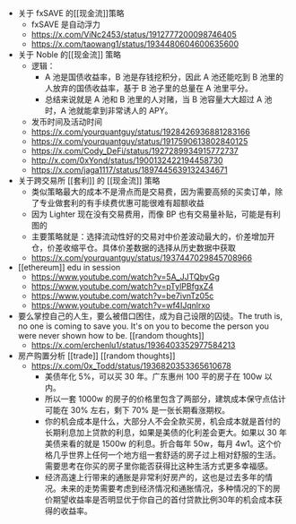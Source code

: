 - 关于 fxSAVE 的[[现金流]]策略
	- fxSAVE 是自动浮力
	- https://x.com/ViNc2453/status/1912777200098746405
	- https://x.com/taowang1/status/1934480604600635600
- 关于 Noble 的[[现金流]] 策略
	- 逻辑：
		- A 池是国债收益率，B 池是存钱挖积分，因此 A 池还能吃到 B 池里的人放弃的国债收益率，基于 B 池子里的总量在 A 池里平分。
		- 总结来说就是 A 池和 B 池里的人对赌，当 B 池容量大大超过 A 池时，A 池就能拿到非常诱人的 APY。
	- 发币时间及活动时间
	- https://x.com/yourquantguy/status/1928426936881283166
	- https://x.com/yourquantguy/status/1917590613802840125
	- https://x.com/Cody_DeFi/status/1927289934915772737
	- http://x.com/0xYond/status/1900132422194458730
	- https://x.com/jaga1117/status/1897445639132434671
- 关于跨交易所 [[套利]] 的 [[现金流]] 策略
	- 类似策略最大的成本不是滑点而是交易费，因为需要高频的买卖订单，除了专业做套利的有手续费优惠可能很难有超额收益
	- 因为 Lighter 现在没有交易费用，而像 BP 也有交易量补贴，可能是有利图的
	- 主要策略就是：选择流动性好的交易对中价差波动最大的，价差增加开仓，价差收缩平仓。具体价差数据的选择从历史数据中获取
	- https://x.com/yourquantguy/status/1937447029845708966
- [[ethereum]] edu in session
	- https://www.youtube.com/watch?v=5A_JJTQbyGg
	- https://www.youtube.com/watch?v=pTylPBfgxZ4
	- https://www.youtube.com/watch?v=be7ivnTz05c
	- https://www.youtube.com/watch?v=wf4IJqnlrxo
- 要么掌控自己的人生，要么被借口困住，成为自己设限的囚徒。The truth is, no one is coming to save you. It's on you to become the person you were never shown how to be. [[random thoughts]]
	- https://x.com/erchenlu1/status/1936403352977584213
- 房产购置分析 [[trade]] [[random thoughts]]
	- https://x.com/0x_Todd/status/1936820353365610678
		- 美债年化 5%，可以买 30 年。广东惠州 100 平的房子在 100w 以内。
		- 所以一套 1000w 的房子的价格里包含了两部分，建筑成本保守点估计可能在 30% 左右，剩下 70% 是一张长期看涨期权。
		- 你的机会成本是什么，大部分人不会全款买房，机会成本就是首付的长期利息加上贷款的利息，如果是美债的化利差会更大。如果以 30 年美债来看的就是 1500w 的利息。折合每年 50w，每月 4w1。这个价格几乎世界上任何一个地方组一套舒适的房子过上相对舒服的生活。需要思考在你买的房子里你能否获得比这种生活方式更多幸福感。
		- 经济高速上行带来的通胀是非常利好房产的，这也是过去多年的情况。未来的走势需要考虑到经济情况和通胀情况，多种情况的下的房价期望收益率是否明显优于你自己的首付贷款比例30年的机会成本获得的收益率。